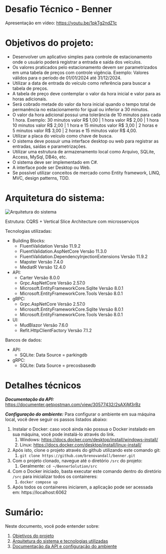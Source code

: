 # Desafio Técnico - Benner

Apresentação em vídeo: https://youtu.be/1pkTg2ndZ1c

# Objetivos do projeto:
- Desenvolver um aplicativo simples para controle de estacionamento onde o usuário poderá registrar a entrada e saída dos veículos. 
- Os valores praticados pelo estacionamento devem ser parametrizados em uma tabela de preços com controle vigência. Exemplo: Valores válidos para o período de 01/01/2024 até 31/12/2024.
- Utilizar a data de entrada do veículo como referência para buscar a tabela de preços.
- A tabela de preço deve contemplar o valor da hora inicial e valor para as horas adicionais.
- Será cobrado metade do valor da hora inicial quando o tempo total de permanência no estacionamento for igual ou inferior a 30 minutos.
- O valor da hora adicional possui uma tolerância de 10 minutos para cada 1 hora. Exemplo: 30 minutos valor R$ 1,00 | 1 hora valor R$ 2,00 | 1 hora 10 minutos valor R$ 2,00 | 1 hora e 15 minutos valor R$ 3,00 | 2 horas e 5 minutos valor R$ 3,00 | 2 horas e 15 minutos valor R$ 4,00.
- Utilizar a placa do veículo como chave de busca. 
- O sistema deve possuir uma interface desktop ou web para registrar as entradas, saídas e parametrizações.
- Utilizar uma estrutura de armazenamento local como Arquivo, SQLite, Access, MySql, DB4o, etc.
- O sistema deve ser implementado em C#. 
- A interface pode ser Desktop ou Web.
- Se possível utilizar conceitos de mercado como Entity framework, LINQ, MVC, design patterns, TDD.

# Arquitetura do sistema:
![Arquitetura do sistema](https://res.cloudinary.com/dtvypcack/image/upload/v1725220273/Arquitetura_dbolfh.png)

Estrutura: CQRS + Vertical Slice Architecture com microsserviços

Tecnologias utilizadas:
- Building Blocks:
	- FluentValidation Versão 11.9.2
	- FluentValidation.AspNetCore Versão 11.3.0
	- FluentValidation.DependencyInjectionExtensions Versão 11.9.2
	- Mapster Versão 7.4.0
	- MediatR Versão 12.4.0
- API:
	- Carter Versão 8.0.0
	- Grpc.AspNetCore Versão 2.57.0
	- Microsoft.EntityFrameworkCore.Sqlite Versão 8.0.1
	- Microsoft.EntityFrameworkCore.Tools Versão 8.0.1
- gRPC:
	- Grpc.AspNetCore Versão 2.57.0
	- Microsoft.EntityFrameworkCore.Sqlite Versão 8.0.1
	- Microsoft.EntityFrameworkCore.Tools Versão 8.0.1
- UI:
	- MudBlazor Versão 7.6.0
	- Refit.HttpClientFactory Versão 7.1.2

Bancos de dados:
- API:
	- SQLite: Data Source = parkingdb
- gRPC:
	- SQLite: Data Source = precosbasedb

# Detalhes técnicos

***Documentação da API:*** https://documenter.getpostman.com/view/30577432/2sAXjM3rBz

***Configuração do ambiente:*** Para configurar o ambiente em sua máquina local, você deve seguir os passos listados abaixo:

1. Instalar o Docker: caso você ainda não possua o Docker instalado em sua máquina, você pode instalá-lo através do link.
	1. Windows: https://docs.docker.com/desktop/install/windows-install/
	2. Linux: https://docs.docker.com/desktop/install/linux-install/
2. Após isto, clone o projeto através do github utilizando este comando git:
	1. `git clone https://github.com/brenovandall/benner.git`
3. Com o projeto clonado, navegue até o diretório `/src` do projeto:
	1. Geralmente: `cd ~/BennerSolution/src`
4. Com o Docker iniciado, basta executar este comando dentro do diretório `/src` para inicializar todos os containeres:
	1. `docker compose up`
5. Após todos os containeres iniciarem, a aplicação pode ser acessada em: https://localhost:6062

# Sumário:
Neste documento, você pode entender sobre:
1. [Objetivos do projeto](#objetivos-do-projeto)
2. [Arquitetura do sistema e tecnologias utilizadas](#arquitetura-do-sistema)
3. [Documentação da API e configuração do ambiente](#detalhes-técnicos)
